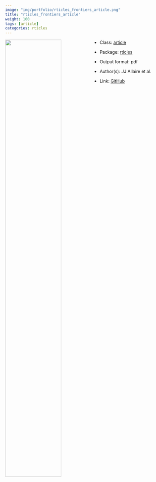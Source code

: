 ```yaml
---
image: "img/portfolio/rticles_frontiers_article.png"
title: "rticles_frontiers_article"
weight: 100
tags: [article]
categories: rticles
---
```




<!--more-->

<p><a href="../../img/portfolio/rticles_frontiers_article.png"><img class = "jf-image-shadow" src="../../img/portfolio/rticles_frontiers_article.png", width="60%"  align="left"></a></p>



- Class: [article](../../tags/article)
- Package: [rticles](rticles)
- Output format: pdf

- Author(s): JJ Allaire et al.
- Link: [GitHub](https://github.com/rstudio/rticles)



